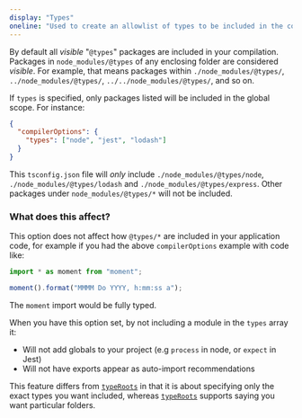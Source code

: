 ```yaml
---
display: "Types"
oneline: "Used to create an allowlist of types to be included in the compile"
---
```


By default all _visible_ "`@types`" packages are included in your compilation.
Packages in `node_modules/@types` of any enclosing folder are considered _visible_.
For example, that means packages within `./node_modules/@types/`, `../node_modules/@types/`, `../../node_modules/@types/`, and so on.

If `types` is specified, only packages listed will be included in the global scope. For instance:

```json
{
  "compilerOptions": {
    "types": ["node", "jest", "lodash"]
  }
}
```

This `tsconfig.json` file will _only_ include `./node_modules/@types/node`, `./node_modules/@types/lodash` and `./node_modules/@types/express`.
Other packages under `node_modules/@types/*` will not be included.

### What does this affect?

This option does not affect how `@types/*` are included in your application code, for example if you had the above `compilerOptions` example with code like:

```ts
import * as moment from "moment";

moment().format("MMMM Do YYYY, h:mm:ss a");
```

The `moment` import would be fully typed.

When you have this option set, by not including a module in the `types` array it:

- Will not add globals to your project (e.g `process` in node, or `expect` in Jest)
- Will not have exports appear as auto-import recommendations

This feature differs from [`typeRoots`](#typeRoots) in that it is about specifying only the exact types you want included, whereas [`typeRoots`](#typeRoots) supports saying you want particular folders.
